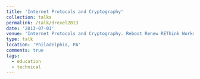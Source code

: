 ```yaml
---
title: 'Internet Protocols and Cryptography'
collection: talks
permalink: /talk/drexel2013
date: '2013-07-01'
venue: 'Internet Protocols and Cryptography. Reboot Renew REThink Workshop at Drexel University.'
type: talk
location: 'Philadelphia, PA'
comments: true
tags:
  - education
  - technical
---
```


